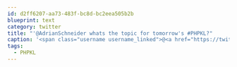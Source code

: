 ```yaml
---
id: d2ff6207-aa73-483f-bc8d-bc2eea505b2b
blueprint: text
category: twitter
title: "'@AdrianSchneider whats the topic for tomorrow's #PHPKL?"
caption: '<span class="username username_linked">@<a href="https://twitter.com/AdrianSchneider" title="Adrian Schneider">AdrianSchneider</a></span> whats the topic for tomorrow''s <span class="hashtag hashtag_local">#<a href="http://tweettemp.darylchymko.ca/?tag=phpkl">PHPKL</a>?'
tags:
  - PHPKL
---
```

